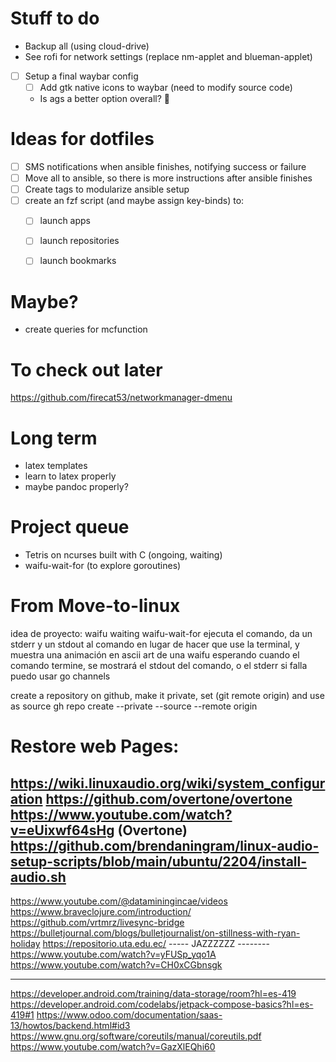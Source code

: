 # Stuff to do
- Backup all (using cloud-drive)
- See rofi for network settings (replace nm-applet and blueman-applet)

- [ ] Setup a final waybar config
    - [ ] Add gtk native icons to waybar (need to modify source code)
    - Is ags a better option overall? 🤔


# Ideas for dotfiles
- [ ] SMS notifications when ansible finishes, notifying success or failure
- [ ] Move all to ansible, so there is more instructions after ansible finishes
- [ ] Create tags to modularize ansible setup
- [ ] create an fzf script (and maybe assign key-binds) to:
    - [ ] launch apps
    - [ ] launch repositories
    - [ ] launch bookmarks



# Maybe?
- create queries for mcfunction


# To check out later
https://github.com/firecat53/networkmanager-dmenu

# Long term
- latex templates
- learn to latex properly
- maybe pandoc properly?


# Project queue
- Tetris on ncurses built with C (ongoing, waiting)
- waifu-wait-for (to explore goroutines)


# From Move-to-linux
idea de proyecto: waifu waiting
    waifu-wait-for <comand>
    ejecuta el comando, da un stderr y un stdout al comando en lugar de hacer que use la terminal,
    y muestra una animación en ascii art de una waifu esperando
    cuando el comando termine, se mostrará el stdout del comando, o el stderr si falla
    puedo usar go channels

create a repository on github, make it private, set (git remote origin) and use <source> as source
    gh repo create <name> --private --source <source> --remote origin

# Restore web Pages:
https://wiki.linuxaudio.org/wiki/system_configuration
https://github.com/overtone/overtone
https://www.youtube.com/watch?v=eUixwf64sHg (Overtone)
https://github.com/brendaningram/linux-audio-setup-scripts/blob/main/ubuntu/2204/install-audio.sh
--------------------
https://www.youtube.com/@dataminingincae/videos
https://www.braveclojure.com/introduction/
https://github.com/vrtmrz/livesync-bridge
https://bulletjournal.com/blogs/bulletjournalist/on-stillness-with-ryan-holiday
https://repositorio.uta.edu.ec/
----- JAZZZZZZ --------
https://www.youtube.com/watch?v=yFUSp_yqo1A
https://www.youtube.com/watch?v=CH0xCGbnsgk

-----
https://developer.android.com/training/data-storage/room?hl=es-419
https://developer.android.com/codelabs/jetpack-compose-basics?hl=es-419#1
https://www.odoo.com/documentation/saas-13/howtos/backend.html#id3
https://www.gnu.org/software/coreutils/manual/coreutils.pdf
https://www.youtube.com/watch?v=GazXlEQhi60
